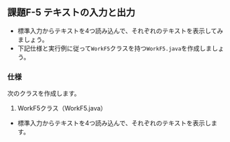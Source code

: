 ## 課題F-5 テキストの入力と出力

- 標準入力からテキストを4つ読み込んで、それぞれのテキストを表示してみましょう。
- 下記仕様と実行例に従って`WorkF5`クラスを持つ`WorkF5.java`を作成しましょう。

### 仕様

次のクラスを作成します。

1. WorkF5クラス（WorkF5.java）

- 標準入力からテキストを4つ読み込んで、それぞれのテキストを表示します。
